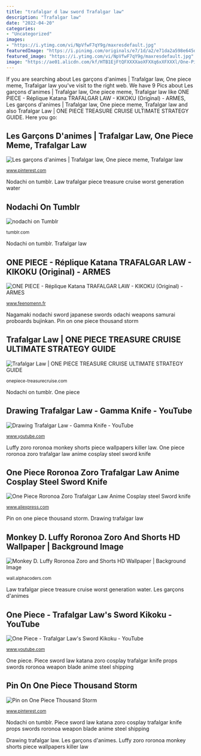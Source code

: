 ```yaml
---
title: "trafalgar d law sword Trafalgar law"
description: "Trafalgar law"
date: "2022-04-20"
categories:
- "Uncategorized"
images:
- "https://i.ytimg.com/vi/NpVfwF7qY9g/maxresdefault.jpg"
featuredImage: "https://i.pinimg.com/originals/e7/1d/a2/e71da2a598e645d7cd159329dff45937.png"
featured_image: "https://i.ytimg.com/vi/NpVfwF7qY9g/maxresdefault.jpg"
image: "https://ae01.alicdn.com/kf/HTB1EjFtQFXXXXaoXFXXq6xXFXXXl/One-Piece-Roronoa-Zoro-Trafalgar-Law-Anime-Cosplay-steel-Sword-knife-blade-katana-weapon-Cosplay-Props.jpg"
---
```


If you are searching about Les garçons d&#039;animes | Trafalgar law, One piece meme, Trafalgar law you've visit to the right web. We have 9 Pics about Les garçons d&#039;animes | Trafalgar law, One piece meme, Trafalgar law like ONE PIECE - Réplique Katana TRAFALGAR LAW - KIKOKU (Original) - ARMES, Les garçons d&#039;animes | Trafalgar law, One piece meme, Trafalgar law and also Trafalgar Law | ONE PIECE TREASURE CRUISE ULTIMATE STRATEGY GUIDE. Here you go:

## Les Garçons D&#039;animes | Trafalgar Law, One Piece Meme, Trafalgar Law

![Les garçons d&#039;animes | Trafalgar law, One piece meme, Trafalgar law](https://i.pinimg.com/736x/96/b7/ef/96b7ef2eded7bb2b4cac378b2fd8a0f8.jpg "Law trafalgar piece treasure cruise worst generation water")

<small>www.pinterest.com</small>

Nodachi on tumblr. Law trafalgar piece treasure cruise worst generation water

## Nodachi On Tumblr

![nodachi on Tumblr](http://40.media.tumblr.com/tumblr_m3tfnhHzZE1rrjmgoo1_500.jpg "One piece")

<small>tumblr.com</small>

Nodachi on tumblr. Trafalgar law

## ONE PIECE - Réplique Katana TRAFALGAR LAW - KIKOKU (Original) - ARMES

![ONE PIECE - Réplique Katana TRAFALGAR LAW - KIKOKU (Original) - ARMES](https://media.cdnws.com/_i/46446/8997/3398/2/panneau-law.jpeg "Piece sword law katana zoro cosplay trafalgar knife props swords roronoa weapon blade anime steel shipping")

<small>www.feenomenn.fr</small>

Nagamaki nodachi sword japanese swords odachi weapons samurai proboards bujinkan. Pin on one piece thousand storm

## Trafalgar Law | ONE PIECE TREASURE CRUISE ULTIMATE STRATEGY GUIDE

![Trafalgar Law | ONE PIECE TREASURE CRUISE ULTIMATE STRATEGY GUIDE](http://onepiece-treasurecruise.com/en/wp-content/uploads/c0307.png "Nagamaki nodachi sword japanese swords odachi weapons samurai proboards bujinkan")

<small>onepiece-treasurecruise.com</small>

Nodachi on tumblr. One piece

## Drawing Trafalgar Law - Gamma Knife - YouTube

![Drawing Trafalgar Law - Gamma Knife - YouTube](https://i.ytimg.com/vi/NpVfwF7qY9g/maxresdefault.jpg "Kikoku sword piece law trafalgar")

<small>www.youtube.com</small>

Luffy zoro roronoa monkey shorts piece wallpapers killer law. One piece roronoa zoro trafalgar law anime cosplay steel sword knife

## One Piece Roronoa Zoro Trafalgar Law Anime Cosplay Steel Sword Knife

![One Piece Roronoa Zoro Trafalgar Law Anime Cosplay steel Sword knife](https://ae01.alicdn.com/kf/HTB1EjFtQFXXXXaoXFXXq6xXFXXXl/One-Piece-Roronoa-Zoro-Trafalgar-Law-Anime-Cosplay-steel-Sword-knife-blade-katana-weapon-Cosplay-Props.jpg "Pin on one piece thousand storm")

<small>www.aliexpress.com</small>

Pin on one piece thousand storm. Drawing trafalgar law

## Monkey D. Luffy Roronoa Zoro And Shorts HD Wallpaper | Background Image

![Monkey D. Luffy Roronoa Zoro and Shorts HD Wallpaper | Background Image](https://images6.alphacoders.com/606/thumb-1920-606663.jpg "One piece")

<small>wall.alphacoders.com</small>

Law trafalgar piece treasure cruise worst generation water. Les garçons d&#039;animes

## One Piece - Trafalgar Law&#039;s Sword Kikoku - YouTube

![One Piece - Trafalgar Law&#039;s Sword Kikoku - YouTube](http://i.ytimg.com/vi/7WcUPh3Xt9Q/hqdefault.jpg "Pin on one piece thousand storm")

<small>www.youtube.com</small>

One piece. Piece sword law katana zoro cosplay trafalgar knife props swords roronoa weapon blade anime steel shipping

## Pin On One Piece Thousand Storm

![Pin on One Piece Thousand Storm](https://i.pinimg.com/originals/e7/1d/a2/e71da2a598e645d7cd159329dff45937.png "Nodachi on tumblr")

<small>www.pinterest.com</small>

Nodachi on tumblr. Piece sword law katana zoro cosplay trafalgar knife props swords roronoa weapon blade anime steel shipping

Drawing trafalgar law. Les garçons d&#039;animes. Luffy zoro roronoa monkey shorts piece wallpapers killer law
